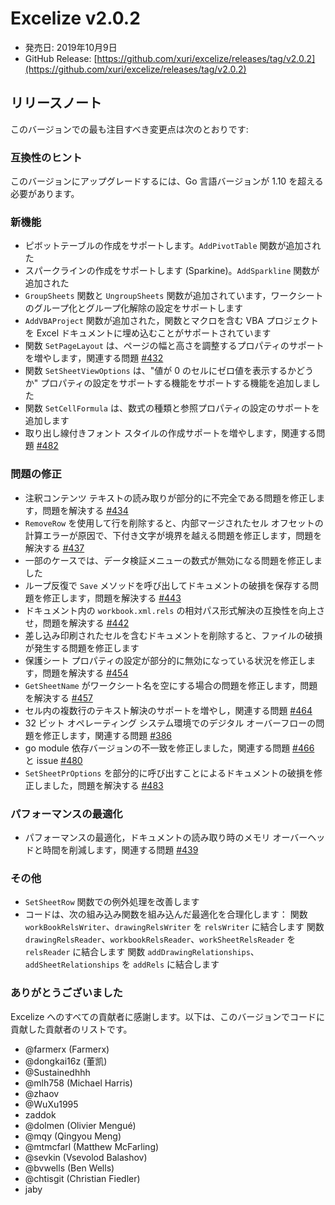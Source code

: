 # Excelize v2.0.2

* 発売日: 2019年10月9日
* GitHub Release: [https://github.com/xuri/excelize/releases/tag/v2.0.2](https://github.com/xuri/excelize/releases/tag/v2.0.2)

## リリースノート

このバージョンでの最も注目すべき変更点は次のとおりです:

### 互換性のヒント

このバージョンにアップグレードするには、Go 言語バージョンが 1.10 を超える必要があります。

### 新機能

* ピボットテーブルの作成をサポートします。`AddPivotTable` 関数が追加された
* スパークラインの作成をサポートします (Sparkine)。`AddSparkline` 関数が追加された
* `GroupSheets` 関数と `UngroupSheets` 関数が追加されています，ワークシートのグループ化とグループ化解除の設定をサポートします
* `AddVBAProject` 関数が追加された，関数とマクロを含む VBA プロジェクトを Excel ドキュメントに埋め込むことがサポートされています
* 関数 `SetPageLayout` は、ページの幅と高さを調整するプロパティのサポートを増やします，関連する問題 [#432](https://github.com/xuri/excelize/issues/432)
* 関数 `SetSheetViewOptions` は、"値が 0 のセルにゼロ値を表示するかどうか" プロパティの設定をサポートする機能をサポートする機能を追加しました
* 関数 `SetCellFormula` は、数式の種類と参照プロパティの設定のサポートを追加します
* 取り出し線付きフォント スタイルの作成サポートを増やします，関連する問題 [#482](https://github.com/xuri/excelize/issues/482)

### 問題の修正

* 注釈コンテンツ テキストの読み取りが部分的に不完全である問題を修正します，問題を解決する [#434](https://github.com/xuri/excelize/issues/434)
* `RemoveRow` を使用して行を削除すると、内部マージされたセル オフセットの計算エラーが原因で、下付き文字が境界を越える問題を修正します，問題を解決する [#437](https://github.com/xuri/excelize/issues/437)
* 一部のケースでは、データ検証メニューの数式が無効になる問題を修正しました
* ループ反復で `Save` メソッドを呼び出してドキュメントの破損を保存する問題を修正します，問題を解決する [#443](https://github.com/xuri/excelize/issues/443)
* ドキュメント内の `workbook.xml.rels` の相対パス形式解決の互換性を向上させ，問題を解決する [#442](https://github.com/xuri/excelize/issues/442)
* 差し込み印刷されたセルを含むドキュメントを削除すると、ファイルの破損が発生する問題を修正します
* 保護シート プロパティの設定が部分的に無効になっている状況を修正します，問題を解決する [#454](https://github.com/xuri/excelize/issues/454)
* `GetSheetName` がワークシート名を空にする場合の問題を修正します，問題を解決する [#457](https://github.com/xuri/excelize/issues/457)
* セル内の複数行のテキスト解決のサポートを増やし，関連する問題 [#464](https://github.com/xuri/excelize/issues/464)
* 32 ビット オペレーティング システム環境でのデジタル オーバーフローの問題を修正します，関連する問題 [#386](https://github.com/xuri/excelize/issues/386)
* go module 依存バージョンの不一致を修正しました，関連する問題 [#466](https://github.com/xuri/excelize/issues/466) と issue [#480](https://github.com/xuri/excelize/issues/480)
* `SetSheetPrOptions` を部分的に呼び出すことによるドキュメントの破損を修正しました，問題を解決する [#483](https://github.com/xuri/excelize/issues/483)

### パフォーマンスの最適化

* パフォーマンスの最適化，ドキュメントの読み取り時のメモリ オーバーヘッドと時間を削減します，関連する問題 [#439](https://github.com/xuri/excelize/issues/439)

### その他

* `SetSheetRow` 関数での例外処理を改善します
* コードは、次の組み込み関数を組み込んだ最適化を合理化します：
関数 `workBookRelsWriter`、`drawingRelsWriter` を `relsWriter` に結合します
関数 `drawingRelsReader`、`workbookRelsReader`、`workSheetRelsReader` を `relsReader` に結合します
関数 `addDrawingRelationships`、`addSheetRelationships` を `addRels` に結合します

### ありがとうございました

Excelize へのすべての貢献者に感謝します。以下は、このバージョンでコードに貢献した貢献者のリストです。

* @farmerx (Farmerx)
* @dongkai16z (董凯)
* @Sustainedhhh
* @mlh758 (Michael Harris)
* @zhaov
* @WuXu1995
* zaddok
* @dolmen (Olivier Mengué)
* @mqy (Qingyou Meng)
* @mtmcfarl (Matthew McFarling)
* @sevkin (Vsevolod Balashov)
* @bvwells (Ben Wells)
* @chtisgit (Christian Fiedler)
* jaby
